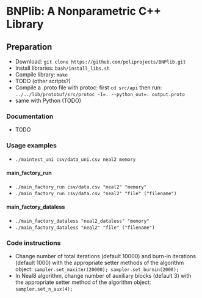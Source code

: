 # BNPlib: A Nonparametric C++ Library

## Preparation
* Download: ```git clone https://github.com/poliprojects/BNPlib.git```
* Install libraries: ```bash/install_libs.sh```
* Compile library: ```make```
* TODO (other scripts?)
* Compile a .proto file with protoc: first ```cd src/api``` then run:
  ```../../lib/protobuf/src/protoc -I=. --python_out=. output.proto```
* same with Python (TODO)

### Documentation
* TODO

### Usage examples
* ```./maintest_uni csv/data_uni.csv neal2 memory```

#### main_factory_run
* ```./main_factory_run csv/data.csv "neal2" "memory"```
* ```./main_factory_run csv/data.csv "neal2" "file" ("filename")```


#### main_factory_dataless
* ```./main_factory_dataless "neal2_dataless" "memory"```
* ```./main_factory_dataless "neal2" "file" ("filename")```

### Code instructions
* Change number of total iterations (default 10000) and burn-in iterations
  (default 1000) with the appropriate setter methods of the algorithm object:
  ```sampler.set_maxiter(20000); sampler.set_burnin(2000);```
* In Neal8 algorithm, change number of auxiliary blocks (default 3) with the
  appropriate setter method of the algorithm object: ```sampler.set_n_aux(4);```
